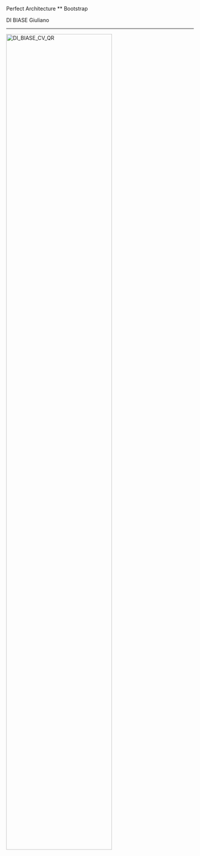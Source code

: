  Perfect Architecture ** Bootstrap

<div class="container">
    <div class="row" id="header_cv">
        <div class="col-lg-8 col-sm-auto">
            <div class="lh-1 Josefin text-start">
                <p class="hero_cv animate__animated animate__slow animate__bounceInDown" style="animation-delay: .5s;">  
                    DI BIASE 
                    <span id="hero_cv"> Giuliano </span>
                </p>
            </div>    
            <div class="text-start">
                <?php include_once('cv_accordion_items/raccourci_TitleFormation') ?>
                <hr id="diviser">
            </div> 
            <?php include_once('cv_bottoni/cvprojet_bottoni_social.php') ?>
        </div>
        <div class="col-lg-4 col-sm-auto" id="header_cvDx">
            <div class=" align-content-center align-middle justify-content-center align-items-center">
                <?php include_once('cv_bottoni/cvprojet_bottone_projet') ?>
            </div> 
            <div class="item_qr">
                <div class="animate__animated animate__fadeIn animate__slow" style="animation-delay: .5s;">
                    <img src="/img/QR_new.png" alt="DI_BIASE_CV_QR" class="img-fluid" width="75%" id="qr"  href="https://orsocoinsv2.000webhostapp.com/php/cv_projet/cv_main.php">
                </div>
            </div>
        </div>
    </div>
</div>
